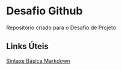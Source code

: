 # Desafio Github
Repositório criado para o Desafio de Projeto

## Links Úteis
[Sintaxe Básica Markdown](https://www.markdownguide.org/basic-syntax/)
